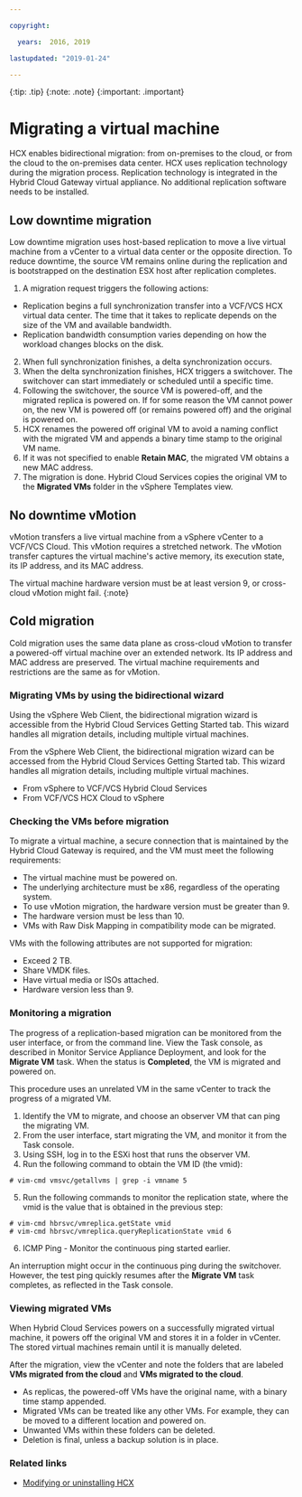 ```yaml
---

copyright:

  years:  2016, 2019

lastupdated: "2019-01-24"

---
```


{:tip: .tip}
{:note: .note}
{:important: .important}

# Migrating a virtual machine

HCX enables bidirectional migration: from on-premises to the cloud, or from the cloud to the on-premises data center. HCX uses replication technology during the migration process. Replication technology is integrated in the Hybrid Cloud Gateway virtual appliance. No additional replication software needs to be installed.

## Low downtime migration

Low downtime migration uses host-based replication to move a live virtual machine from a vCenter to a virtual data center or the opposite direction. To reduce downtime, the source VM remains online during the replication and is bootstrapped on the destination ESX host after replication completes.

1. A migration request triggers the following actions:
  * Replication begins a full synchronization transfer into a VCF/VCS HCX virtual data center. The time that it takes to replicate depends on the size of the VM and available bandwidth.
  * Replication bandwidth consumption varies depending on how the workload changes blocks on the disk.
2. When full synchronization finishes, a delta synchronization occurs.
3. When the delta synchronization finishes, HCX triggers a switchover. The switchover can start immediately or scheduled until a specific time.
4. Following the switchover, the source VM is powered-off, and the migrated replica is powered on. If for some reason the VM cannot power on, the new VM is powered off (or remains powered off) and the original is powered on.
5. HCX renames the powered off original VM to avoid a naming conflict with the migrated VM and appends a binary time stamp to the original VM name.
6. If it was not specified to enable **Retain MAC**, the migrated VM obtains a new MAC address.
7. The migration is done. Hybrid Cloud Services copies the original VM to the **Migrated VMs** folder in the vSphere Templates view.

## No downtime vMotion

vMotion transfers a live virtual machine from a vSphere vCenter to a VCF/VCS Cloud. This vMotion requires a stretched network. The vMotion transfer captures the virtual machine's active memory, its execution state, its IP address, and its MAC address.

The virtual machine hardware version must be at least version 9, or cross-cloud vMotion might fail.
{:note}

## Cold migration

Cold migration uses the same data plane as cross-cloud vMotion to transfer a powered-off virtual machine over an extended network. Its IP address and MAC address are preserved. The virtual machine requirements and restrictions are the same as for vMotion.

### Migrating VMs by using the bidirectional wizard

Using the vSphere Web Client, the bidirectional migration wizard is accessible from the Hybrid Cloud Services Getting Started tab. This wizard handles all migration details, including multiple virtual machines.

From the vSphere Web Client, the bidirectional migration wizard can be accessed from the Hybrid Cloud Services Getting Started tab. This wizard handles all migration details, including multiple virtual machines.
* From vSphere to VCF/VCS Hybrid Cloud Services
* From VCF/VCS HCX Cloud to vSphere

### Checking the VMs before migration

To migrate a virtual machine, a secure connection that is maintained by the Hybrid Cloud Gateway is required, and the VM must meet the following requirements:
* The virtual machine must be powered on.
* The underlying architecture must be x86, regardless of the operating system.
* To use vMotion migration, the hardware version must be greater than 9.
* The hardware version must be less than 10.
* VMs with Raw Disk Mapping in compatibility mode can be migrated.

VMs with the following attributes are not supported for migration:
* Exceed 2 TB.
* Share VMDK files.
* Have virtual media or ISOs attached.
* Hardware version less than 9.

### Monitoring a migration

The progress of a replication-based migration can be monitored from the user interface, or from the command line. View the Task console, as described in Monitor Service Appliance Deployment, and look for the **Migrate VM** task. When the status is **Completed**, the VM is migrated and powered on.

This procedure uses an unrelated VM in the same vCenter to track the progress of a migrated VM.

1. Identify the VM to migrate, and choose an observer VM that can ping the migrating VM.
2. From the user interface, start migrating the VM, and monitor it from the Task console.
3. Using SSH, log in to the ESXi host that runs the observer VM.
4. Run the following command to obtain the VM ID (the vmid):

  ```
  # vim-cmd vmsvc/getallvms | grep -i vmname 5
  ```

5. Run the following commands to monitor the replication state, where the vmid is the value that is obtained in the previous step:

  ```
  # vim-cmd hbrsvc/vmreplica.getState vmid
  # vim-cmd hbrsvc/vmreplica.queryReplicationState vmid 6
  ```

6. ICMP Ping - Monitor the continuous ping started earlier.

An interruption might occur in the continuous ping during the switchover. However, the test ping quickly resumes after the **Migrate VM** task completes, as reflected in the Task console.

### Viewing migrated VMs

When Hybrid Cloud Services powers on a successfully migrated virtual machine, it powers off the original VM and stores it in a folder in vCenter. The stored virtual machines remain until it is manually deleted.

After the migration, view the vCenter and note the folders that are labeled **VMs migrated from the cloud** and **VMs migrated to the cloud**.
* As replicas, the powered-off VMs have the original name, with a binary time stamp appended.
* Migrated VMs can be treated like any other VMs. For example, they can be moved to a different location and powered on.
* Unwanted VMs within these folders can be deleted.
* Deletion is final, unless a backup solution is in place.

### Related links

* [Modifying or uninstalling HCX](/docs/services/vmwaresolutions/archiref/hcx-archi/hcx-archi-mod-uninstall.html)
